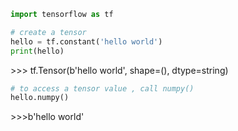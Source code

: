 ```python
import tensorflow as tf

# create a tensor
hello = tf.constant('hello world')
print(hello)
```
\>>>
tf.Tensor(b'hello world', shape=(), dtype=string)


```python
# to access a tensor value , call numpy()
hello.numpy()
```
\>>>b'hello world'
